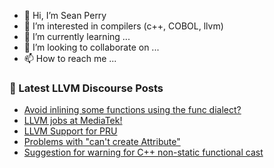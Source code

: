 - 👋 Hi, I’m Sean Perry
- 👀 I’m interested in compilers (c++, COBOL, llvm)
- 🌱 I’m currently learning ...
- 💞️ I’m looking to collaborate on ...
- 📫 How to reach me ...

<!---
s66perry/s66perry is a ✨ special ✨ repository because its `README.md` (this file) appears on your GitHub profile.
You can click the Preview link to take a look at your changes.
--->
### 📕 Latest LLVM Discourse Posts

<!-- DISCOURSE-LLVM:START -->
- [Avoid inlining some functions using the func dialect?](https://discourse.llvm.org/t/avoid-inlining-some-functions-using-the-func-dialect/69830#post_15)
- [LLVM jobs at MediaTek!](https://discourse.llvm.org/t/llvm-jobs-at-mediatek/62440#post_3)
- [LLVM Support for PRU](https://discourse.llvm.org/t/llvm-support-for-pru/69901#post_4)
- [Problems with &quot;can&#39;t create Attribute&quot;](https://discourse.llvm.org/t/problems-with-cant-create-attribute/69888#post_11)
- [Suggestion for warning for C++ non-static functional cast](https://discourse.llvm.org/t/suggestion-for-warning-for-c-non-static-functional-cast/69920#post_3)
<!-- DISCOURSE-LLVM:END -->
